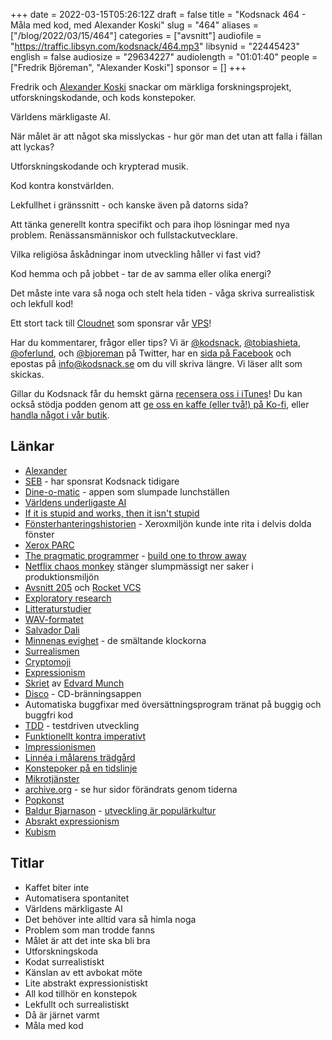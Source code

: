 +++
date = 2022-03-15T05:26:12Z
draft = false
title = "Kodsnack 464 - Måla med kod, med Alexander Koski"
slug = "464"
aliases = ["/blog/2022/03/15/464"]
categories = ["avsnitt"]
audiofile = "https://traffic.libsyn.com/kodsnack/464.mp3"
libsynid = "22445423"
english = false
audiosize = "29634227"
audiolength = "01:01:40"
people = ["Fredrik Björeman", "Alexander Koski"]
sponsor = []
+++

Fredrik och [Alexander Koski](https://www.linkedin.com/in/alexander-koski-778432173/) snackar om märkliga forskningsprojekt, utforskningskodande, och kods konstepoker.

Världens märkligaste AI.

När målet är att något ska misslyckas - hur gör man det utan att falla i fällan att lyckas? 

Utforskningskodande och krypterad musik.

Kod kontra konstvärlden.

Lekfullhet i gränssnitt - och kanske även på datorns sida?

Att tänka generellt kontra specifikt och para ihop lösningar med nya problem. Renässansmänniskor och fullstackutvecklare.

Vilka religiösa åskådningar inom utveckling håller vi fast vid?

Kod hemma och på jobbet - tar de av samma eller olika energi?

Det måste inte vara så noga och stelt hela tiden - våga skriva surrealistisk och lekfull kod!

Ett stort tack till [Cloudnet](https://www.cloudnet.se) som sponsrar vår [VPS](https://en.wikipedia.org/wiki/Virtual_private_server)!

Har du kommentarer, frågor eller tips? Vi är [@kodsnack](https://www.twitter.com/kodsnack), [@tobiashieta](https://www.twitter.com/tobiashieta), [@oferlund](https://www.twitter.com/oferlund), och [@bjoreman](https://www.twitter.com/bjoreman) på Twitter, har en [sida på Facebook](https://www.facebook.com/kodsnack) och epostas på [info@kodsnack.se](mailto:info@kodsnack.se) om du vill skriva längre. Vi läser allt som skickas.

Gillar du Kodsnack får du hemskt gärna [recensera oss i iTunes](https://itunes.apple.com/se/podcast/kodsnack/id561631498?l=en)! Du kan också stödja podden genom att <a href="https://ko-fi.com/kodsnack" rel="payment">ge oss en kaffe (eller två!) på Ko-fi</a>, eller [handla något i vår butik](https://shop.spreadshirt.se/kodsnack/).

## Länkar ##
* [Alexander](https://www.linkedin.com/in/alexander-koski-778432173/)
* [SEB](https://seb.se/) - har sponsrat Kodsnack tidigare
* [Dine-o-matic](https://files.iconfactory.net/archive/if6/software/dineomatic.html) - appen som slumpade lunchställen
* [Världens underligaste AI](https://www.scientificamerican.com/article/using-pigeons-to-diagnose-cancer/)
* [If it is stupid and works, then it isn't stupid](https://www.mit.edu/people/dmredish/wwwMLRF/links/Humor/Combat_Laws.html)
* [Fönsterhanteringshistorien](https://www.folklore.org/StoryView.py?project=Macintosh&story=On_Xerox,_Apple_and_Progress.txt&sortOrder=Sort+by+..) - Xeroxmiljön kunde inte rita i delvis dolda fönster
* [Xerox PARC](https://en.wikipedia.org/wiki/PARC_%28company%29)
* [The pragmatic programmer](https://en.wikipedia.org/wiki/The_Pragmatic_Programmer) - [build one to throw away](https://georgestocker.com/2020/04/21/build-one-to-throw-away-you-will-anyway/)
* [Netflix chaos monkey](https://github.com/Netflix/chaosmonkey) stänger slumpmässigt ner saker i produktionsmiljön
* [Avsnitt 205](https://kodsnack.se/205/) och [Rocket VCS](https://martinbagge.tumblr.com/post/160011454453/re-205-mementometodiken)
* [Exploratory research](https://en.wikipedia.org/wiki/Exploratory_research)
* [Litteraturstudier](https://en.wikipedia.org/wiki/Literature_review)
* [WAV-formatet](https://en.wikipedia.org/wiki/WAV)
* [Salvador Dali](https://en.wikipedia.org/wiki/Salvador_Dal%C3%AD)
* [Minnenas evighet](https://en.wikipedia.org/wiki/The_Persistence_of_Memory) - de smältande klockorna
* [Surrealismen](https://en.wikipedia.org/wiki/Surrealism)
* [Cryptomoji](https://timkovi.ch/cryptomoji)
* [Expressionism](https://en.wikipedia.org/wiki/Expressionism)
* [Skriet](https://sv.wikipedia.org/wiki/Skriet) av [Edvard Munch](https://sv.wikipedia.org/wiki/Edvard_Munch)
* [Disco](https://www.youtube.com/watch?v=zklSrGUELjA) - CD-bränningsappen
* Automatiska buggfixar med översättningsprogram tränat på buggig och buggfri kod
* [TDD](https://en.wikipedia.org/wiki/Test-driven_development) - testdriven utveckling
* [Funktionellt kontra imperativt](https://docs.microsoft.com/en-us/dotnet/standard/linq/functional-vs-imperative-programming)
* [Impressionismen](https://en.wikipedia.org/wiki/Impressionism)
* [Linnéa i målarens trädgård](https://www.bokus.com/bok/9789129699043/linnea-i-malarens-tradgard/)
* [Konstepoker på en tidslinje](https://artincontext.org/art-periods/)
* [Mikrotjänster](https://en.wikipedia.org/wiki/Microservices)
* [archive.org](http://archive.org/) - se hur sidor förändrats genom tiderna
* [Popkonst](https://en.wikipedia.org/wiki/Pop_art)
* [Baldur Bjarnason](https://www.baldurbjarnason.com/) - [utveckling är populärkultur](https://www.baldurbjarnason.com/2021/which-kind-of-web-developer-are-you/#computing-as-pop-culture)
* [Absrakt expressionism](https://en.wikipedia.org/wiki/Abstract_expressionism)
* [Kubism](https://en.wikipedia.org/wiki/Cubism)

## Titlar ##
* Kaffet biter inte
* Automatisera spontanitet
* Världens märkligaste AI
* Det behöver inte alltid vara så himla noga
* Problem som man trodde fanns
* Målet är att det inte ska bli bra
* Utforskningskoda
* Kodat surrealistiskt
* Känslan av ett avbokat möte
* Lite abstrakt expressionistiskt
* All kod tillhör en konstepok
* Lekfullt och surrealistiskt
* Då är järnet varmt
* Måla med kod